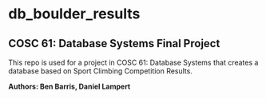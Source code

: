 # db_boulder_results

## COSC 61: Database Systems Final Project

This repo is used for a project in COSC 61: Database Systems that creates a database based on Sport Climbing Competition Results.

**Authors: Ben Barris, Daniel Lampert**
